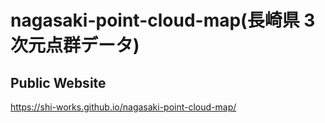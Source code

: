 # nagasaki-point-cloud-map(長崎県 3次元点群データ)
## Public Website
 https://shi-works.github.io/nagasaki-point-cloud-map/
